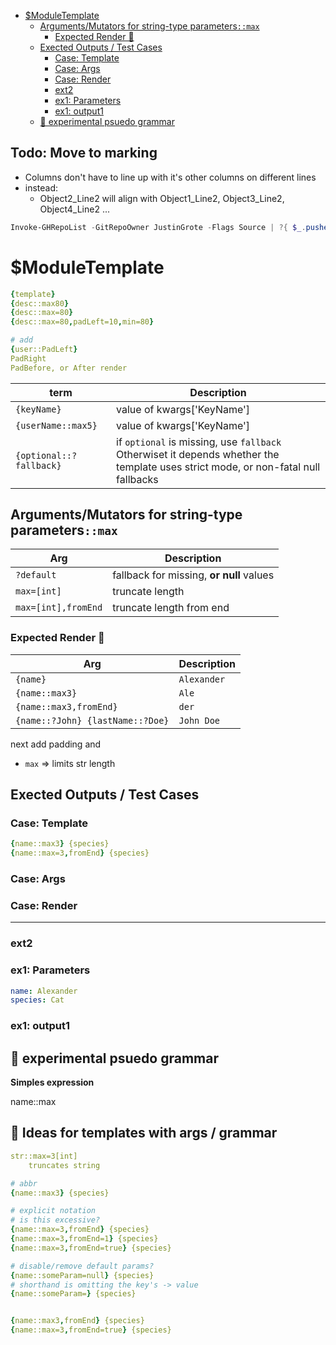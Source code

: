 - [$ModuleTemplate](#moduletemplate)
  - [Arguments/Mutators for string-type parameters`::max`](#argumentsmutators-for-string-type-parametersmax)
    - [Expected Render 📌](#expected-render-)
  - [Exected Outputs / Test Cases](#exected-outputs--test-cases)
    - [Case: Template](#case-template)
    - [Case: Args](#case-args)
    - [Case: Render](#case-render)
    - [ext2](#ext2)
    - [ex1: Parameters](#ex1-parameters)
    - [ex1: output1](#ex1-output1)
  - [📌 experimental psuedo grammar](#-experimental-psuedo-grammar)

## Todo: Move to marking

- Columns don't have to line up with it's other columns on different lines
- instead:
  - Object2_Line2 will align with Object1_Line2, Object3_Line2, Object4_Line2 ...

```ps1
Invoke-GHRepoList -GitRepoOwner JustinGrote -Flags Source | ?{ $_.pushedAt.Year -gt 2020 } | sort pushedAt | Fl

```

# $ModuleTemplate 

```yml
{template}
{desc::max80}
{desc::max=80}
{desc::max=80,padLeft=10,min=80}

# add
{user::PadLeft}
PadRight
PadBefore, or After render

```

 | term                    | Description                                                                                                                            |
 | ----------------------- | -------------------------------------------------------------------------------------------------------------------------------------- |
 | `{keyName}`             | value of kwargs['KeyName']                                                                                                             |
 | `{userName::max5}`      | value of kwargs['KeyName']                                                                                                             |
 | `{optional::?fallback}` | if `optional` is missing, use `fallback` <br/>Otherwiset it depends whether the template uses strict mode, or non-fatal null fallbacks |


## Arguments/Mutators for string-type parameters`::max` 

| Arg                 | Description                              |
| ------------------- | ---------------------------------------- |
| `?default`          | fallback for missing, **or null** values |
| `max=[int]`         | truncate length                          |
| `max=[int],fromEnd` | truncate length from end                 |

### Expected Render 📌

| Arg                              | Description |
| -------------------------------- | ----------- |
| `{name}`                         | `Alexander` |
| `{name::max3}`                   | `Ale`       |
| `{name::max3,fromEnd}`           | `der`       |
| `{name::?John} {lastName::?Doe}` | `John Doe`  |

next add padding and 

- `max` => limits str length


## Exected Outputs / Test Cases

### Case: Template

```yml
{name::max3} {species}
{name::max=3,fromEnd} {species}
```
### Case: Args

### Case: Render

----

### ext2

### ex1: Parameters



```yml
name: Alexander
species: Cat
```

### ex1: output1

## 📌 experimental psuedo grammar


**Simples expression**

name::max


<!-- ```yml
#
name::max
``` -->

## 📌 Ideas for templates with args / grammar


```yml
str::max=3[int]
    truncates string
```

```yml
# abbr
{name::max3} {species}

# explicit notation
# is this excessive?
{name::max=3,fromEnd} {species}
{name::max=3,fromEnd=1} {species}
{name::max=3,fromEnd=true} {species}

# disable/remove default params?
{name::someParam=null} {species}
# shorthand is omitting the key's -> value
{name::someParam=} {species}


{name::max3,fromEnd} {species}
{name::max=3,fromEnd=true} {species}

```
